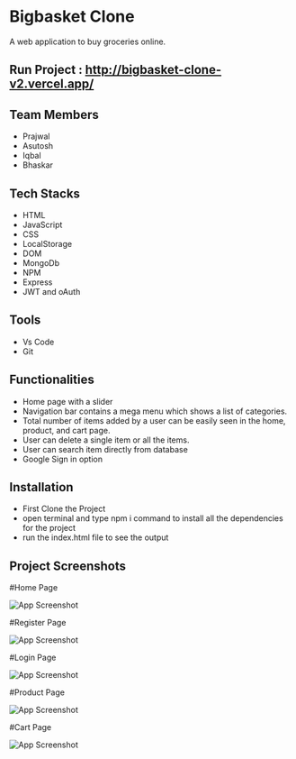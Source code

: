 
# Bigbasket Clone

A web application to buy groceries online.

## Run Project : http://bigbasket-clone-v2.vercel.app/


## Team Members

 - Prajwal
 - Asutosh
 - Iqbal
 - Bhaskar
 
 ## Tech Stacks

 - HTML
 - JavaScript
 - CSS
 - LocalStorage
 - DOM
 - MongoDb
 - NPM
 - Express
 - JWT and oAuth

## Tools

 - Vs Code
 - Git


## Functionalities
- Home page with a slider
- Navigation bar contains a mega menu which shows a list of
categories.
- Total number of items added by a user can be easily seen in
the home, product, and cart page.
- User can delete a single item or all the items.
- User can search item directly from database
- Google Sign in option 


## Installation

- First Clone the Project
- open terminal and type npm i command to install all the dependencies for the project
- run the index.html file to see the output

    
## Project Screenshots

#Home Page

![App Screenshot](https://miro.medium.com/max/700/0*4bo1C9Vr37je-XtY.jpeg)

#Register Page

![App Screenshot](https://miro.medium.com/max/700/1*110mIAB-eaE_AjQxFY-53w.png)

#Login Page

![App Screenshot](https://miro.medium.com/max/700/1*YzNGQ9o4JXklx77bcicx5Q.png)

#Product Page

![App Screenshot](https://miro.medium.com/max/700/0*OpuGHWPPolZX59et.jpeg)

#Cart Page

![App Screenshot](https://miro.medium.com/max/700/0*k2BzY2kn9XZ7yu2i.jpeg)
